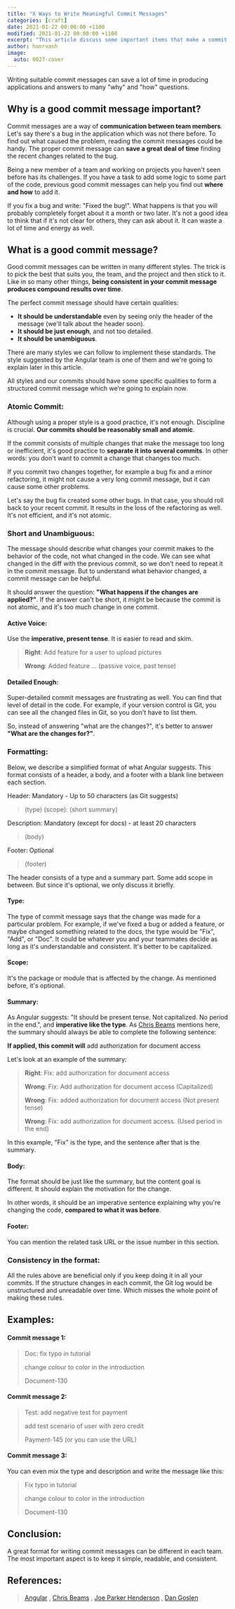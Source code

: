 ```yaml
---
title: "X Ways to Write Meaningful Commit Messages"
categories: [craft]
date: 2021-01-22 00:00:00 +1100
modified: 2021-01-22 00:00:00 +1100
excerpt: "This article discuss some important items that make a commit message, a good and understandable message"
author: hoorvash
image:
  auto: 0027-cover
---
```


Writing suitable commit messages can save a lot of time in producing applications and answers to many "why" and "how" questions.

## Why is a good commit message important?
Commit messages are a way of **communication between team members**. Let's say there's a bug in the application which was not there before. To find out what caused the problem, reading the commit messages could be handy. The proper commit message can **save a great deal of time** finding the recent changes related to the bug.

Being a new member of a team and working on projects you haven't seen before has its challenges. If you have a task to add some logic to some part of the code, previous good commit messages can help you find out **where and how** to add it.

If you fix a bug and write: "Fixed the bug!". What happens is that you will probably completely forget about it a month or two later. It's not a good idea to think that if it's not clear for others, they can ask about it. It can waste a lot of time and energy as well.

## What is a good commit message?

Good commit messages can be written in many different styles. The trick is to pick the best that suits you, the team, and the project and then stick to it. Like in so many other things, **being consistent in your commit message produces compound results over time**.

The perfect commit message should have certain qualities:

- **It should be understandable** even by seeing only the header of the message (we'll talk about the header soon).
- **It should be just enough**, and not too detailed.
- **It should be unambiguous**.

There are many styles we can follow to implement these standards. The style suggested by the Angular team is one of them and we're going to explain later in this article.

All styles and our commits should have some specific qualities to form a structured commit message which we’re going to explain now.

### Atomic Commit:
Although using a proper style is a good practice, it's not enough. Discipline is crucial. **Our commits should be reasonably small and atomic**. 

If the commit consists of multiple changes that make the message too long or inefficient, it's good practice to **separate it into several commits**. In other words: you don't want to commit a change that changes too much.

If you commit two changes together, for example a bug fix and a minor refactoring, it might not cause a very long commit message, but it can cause some other problems. 

Let's say the bug fix created some other bugs. In that case, you should roll back to your recent commit. It results in the loss of the refactoring as well. It's not efficient, and it's not atomic.

### Short and Unambiguous:
The message should describe what changes your commit makes to the behavior of the code, not what changed in the code. We can see what changed in the diff with the previous commit, so we don't need to repeat it in the commit message. But to understand what behavior changed, a commit message can be helpful.

It should answer the question: **"What happens if the changes are applied?"**. If the answer can't be short, it might be because the commit is not atomic, and it's too much change in one commit.

#### Active Voice:
 Use the **imperative, present tense**. It is easier to read and skim.
> **Right**: Add feature for a user to upload pictures
>
> **Wrong**: Added feature ... (passive voice, past tense)

#### Detailed Enough:
Super-detailed commit messages are frustrating as well. You can find that level of detail in the code. For example, if your version control is Git, you can see all the changed files in Git, so you don't have to list them. 

So, instead of answering "what are the changes?", it's better to answer **"What are the changes for?"**.

### Formatting:
Below, we describe a simplified format of what Angular suggests.
This format consists of a header, a body, and a footer with a blank line between each section.

Header: Mandatory - Up to 50 characters (as Git suggests)

> (type) (scope): (short summary)

Description: Mandatory (except for docs) - at least 20 characters
> (body)

Footer: Optional
> (footer)

The header consists of a type and a summary part. Some add scope in between. But since it's optional, we only discuss it briefly.

#### Type:
The type of commit message says that the change was made for a particular problem. For example, if we've fixed a bug or added a feature, or maybe changed something related to the docs, the type would be "Fix", "Add", or "Doc". It could be whatever you and your teammates decide as long as it's understandable and consistent. It's better to be capitalized.

#### Scope:
It's the package or module that is affected by the change. As mentioned before, it's optional.

#### Summary:
As Angular suggests: "It should be present tense. Not capitalized. No period in the end.", and **imperative like the type**.
As [Chris Beams](https://chris.beams.io/posts/git-commit/) mentions here, the summary should always be able to complete the following sentence: 

**If applied, this commit will** 
add authorization for document access

Let's look at an example of the summary:
> **Right**: Fix: add authorization for document access
> 
> **Wrong**: Fix: Add authorization for document access (Capitalized)
>
> **Wrong**: Fix: added authorization for document access (Not present tense)
>
> **Wrong**: Fix: add authorization for document access. (Used period in the end)

In this example, "Fix" is the type, and the sentence after that is the summary.

#### Body:
The format should be just like the summary, but the content goal is different. It should explain the motivation for the change.

In other words, it should be an imperative sentence explaining why you're changing the code, **compared to what it was before**.

#### Footer: 
You can mention the related task URL or the issue number in this section.

### Consistency in the format:
All the rules above are beneficial only if you keep doing it in all your commits. If the structure changes in each commit,
the Git log would be unstructured and unreadable over time. Which misses the whole point of making these rules.

## Examples:
#### Commit message 1:
> 
> Doc: fix typo in tutorial
>
> change colour to color in the introduction
>
> Document-130
>


#### Commit message 2:
>
>Test: add negative test for payment
>
>add test scenario of user with zero credit
>
>Payment-145 (or you can use the URL)

#### Commit message 3:
You can even mix the type and description and write the message like this:
>
>Fix typo in tutorial
>
>change colour to color in the introduction
>
>Document-130

## Conclusion:

A great format for writing commit messages can be different in each team. The most important aspect is to keep it simple, readable, and consistent.

## References:

> [Angular](https://github.com/angular/angular/blob/master/CONTRIBUTING.md#commit) ,
> [Chris Beams](https://chris.beams.io/posts/git-commit/) , 
> [Joe Parker Henderson](https://github.com/joelparkerhenderson/git_commit_message) , 
> [Dan Goslen](https://medium.com/better-programming/you-need-meaningful-commit-messages-d869e44e98d4)
